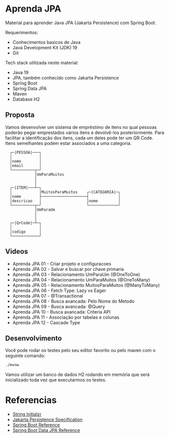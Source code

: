 Aprenda JPA
===========
Material para aprender Java JPA (Jakarta Persistence) com Spring Boot.

Requerimentos:
* Conhecimentos basicos de Java
* Java Development Kit (JDK) 19 
* Git

Tech stack utilizada neste material:
* Java 19
* JPA, também conhecido como Jakarta Persistence
* Spring Boot
* Spring Data JPA
* Maven
* Database H2

Proposta
--------
Vamos desenvolver um sistema de empréstimo de itens no qual pessoas poderão pegar emprestados vários itens e devolvê-los posteriormente.
Para facilitar a identificação dos itens, cada um deles pode ter um QR Code.
Itens semelhantes podem estar associados a uma categoria.

```
  ┌─|PESSOA|───┐
  │            │
  │nome        │
  │email       │
  └──────────┬─┘
             │UmParaMuitos
             │
             │
  ┌─|ITEM|───┴─┐
  │            │MuitosParaMuitos    ┌─|CATEGORIA|─┐
  │nome        ├────────────────────┤             │
  │descricao   │                    │nome         │
  └──────────┬─┘                    └─────────────┘
             │UmParaUm
             │
             │
  ┌─|QrCode|─┴─┐
  │            │
  │codigo      │
  └────────────┘
```

Videos
------
- Aprenda JPA 01 - Criar projeto e configuracoes
- Aprenda JPA 02 - Salvar e buscar por chave primaria
- Aprenda JPA 03 - Relacionamento UmParaUm (@OneToOne)
- Aprenda JPA 04 - Relacionamento UmParaMuitos (@OneToMany)
- Aprenda JPA 05 - Relacionamento MuitosParaMuitos (@ManyToMany)
- Aprenda JPA 06 - Fetch Type: Lazy vs Eager 
- Aprenda JPA 07 - @Transactional
- Aprenda JPA 08 - Busca avancada: Pelo Nome do Metodo
- Aprenda JPA 09 - Busca avancada: @Query
- Aprenda JPA 10 - Busca avancada: Criteria API
- Aprenda JPA 11 - Associação por tabelas e colunas
- Aprenda JPA 12 - Cascade Type

Desenvolvimento
---------------

Você pode rodar os testes pelo seu editor favorito ou pelo maven com o seguinte comando:
```bash
./mvnw
```

Vamos utilizar um banco de dados H2 rodando em memória que será inicializado toda vez que executarmos os testes.

Referencias
===========
* [String Initialzr](https://start.spring.io/)
* [Jakarta Persistence Specification](https://jakarta.ee/specifications/persistence/3.1/jakarta-persistence-spec-3.1.html)
* [Spring Boot Reference](https://docs.spring.io/spring-boot/docs/current/reference/htmlsingle/)
* [Spring Boot Data JPA Reference](https://docs.spring.io/spring-data/jpa/docs/current/reference/html/)
